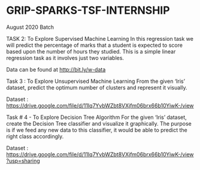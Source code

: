 # GRIP-SPARKS-TSF-INTERNSHIP
August 2020 Batch

TASK 2: To Explore Supervised Machine Learning
In this regression task we will predict the percentage of marks that a student is expected to score based upon the number of hours they studied. This is a simple linear regression task as it involves just two variables.

Data can be found at http://bit.ly/w-data

Task 3 : To Explore Unsupervised Machine Learning
From the given ‘Iris’ dataset, predict the optimum number of clusters and represent it visually.

Dataset : https://drive.google.com/file/d/11Iq7YvbWZbt8VXjfm06brx66b10YiwK-/view

Task # 4 - To Explore Decision Tree Algorithm
For the given ‘Iris’ dataset, create the Decision Tree classifier and visualize it graphically. The purpose is if we feed any new data to this classifier, it would be able to predict the right class accordingly.

Dataset : https://drive.google.com/file/d/11Iq7YvbWZbt8VXjfm06brx66b10YiwK-/view?usp=sharing
